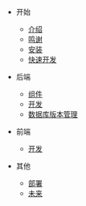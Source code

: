<!-- docs/_sidebar.md -->

- 开始
  - [介绍](zh-cn/start/intro)
  - [鸣谢](zh-cn/start/thank)
  - [安装](zh-cn/start/install)
  - [快速开发](zh-cn/start/fastDev)

- 后端
  - [组件](zh-cn/houduan/package)
  - [开发](zh-cn/houduan/dev)
  - [数据库版本管理](zh-cn/houduan/phinx)

- 前端
  - [开发](zh-cn/qianduan/dev)


- 其他
  - [部署](zh-cn/qita/install)
  - [未来](zh-cn/qita/feature)




